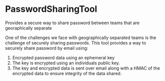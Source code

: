 # PasswordSharingTool
Provides a secure way to share password between teams that are georaphically separate

One of the challenges we face with geographically separated teams is the challenge of securely sharing passwords. This tool provides a way to securely share password by email using:
1. Encrypted password data using an ephemeral key
2. The key is encrypted using an individuals public key.
3. The key and encrypted data is sent over email along with a HMAC of the encrypted data to ensure integrity of the data shared.
